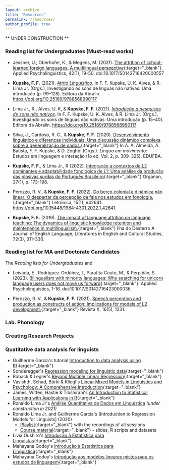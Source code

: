 ```yaml
---
layout: archive
title: "Resources"
permalink: /resources/
author_profile: true
---
```

** UNDER CONSTRUCTION **

### Reading list for Undergraduates (Must-read works)

- Jessner, U., Oberhofer, K., & Megens, M. (2021). [The attrition of school-learned foreign languages: A multilingual perspective](https://www.cambridge.org/core/journals/applied-psycholinguistics/article/attrition-of-schoollearned-foreign-languages-a-multilingual-perspective/EEF3FFDAEBCA439C1806DC3A370F34C8){:target="_blank"}. Applied Psycholinguistics, 42(1), 19-50. doi:10.1017/S0142716420000557

- **Kupske, F. F.** (2021). [*Atrito Linguístico*](https://editora.abralin.org/publicacoes/investigando-os-sons-de-linguas-nao-nativas/). In F. F. Kupske, U. K. Alves, & R. Lima Jr. (Orgs.), Investigando os sons de línguas não nativas: Uma introdução (p. 99–128). Editora da Abralin. https://doi.org/10.25189/9788568990117

- Lima Jr., R., Alves, U. K, & **Kupske, F. F.** (2021). [*Introdução a pesquisas de sons não nativos*](https://editora.abralin.org/publicacoes/investigando-os-sons-de-linguas-nao-nativas/). In F. F. Kupske, U. K. Alves, & R. Lima Jr. (Orgs.), Investigando os sons de línguas não nativas: Uma introdução (p. 15–40). Editora da Abralin. https://doi.org/10.25189/9788568990117

- Silva, J., Cardoso, R. C., & **Kupske, F. F.** (2020). [Desenvolvimento linguístico e diferenças individuais: Uma discussão dinâmico complexa sobre a generalização de dados.](https://repositorio.ufba.br/handle/ri/32459){:target="_blank"} In A. A. Almeida, A. Batista, F. F. Kupske, & D. Zoghbi (Orgs.). *Língua em movimento*: Estudos em linguagem e interação (1o ed, Vol. 2, p. 309–325). EDUFBA. 

- **Kupske, F. F.**, & Lima Jr., R (2022). [Integração a contextos de L2 dominantes e adaptabilidade fonológica de L1: Uma análise da produção das plosivas surdas do Português Brasileiro](https://www.seer.ufrgs.br/organon/article/view/122646){:target="_blank"} Organon, 37(1), p. 173-198.

- Perozzo, R. V., & **Kupske, F. F.** (2022). [Do berço colonial à dinâmica não linear: O despertar da percepção da fala nos estudos em fonologia.](https://revistaseletronicas.pucrs.br/ojs/index.php/letronica/article/view/42641){:target="_blank"} Letrônica, 15(1), e42641. https://doi.org/10.15448/1984-4301.2022.1.42641.

- **Kupske, F. F.** (2019). [The impact of language attrition on language teaching: The dynamics of linguistic knowledge retention and maintenance in multilingualism.](https://doi.org/10.5007/2175-8026.2019v72n3p311){:target="_blank"} Ilha do Desterro A Journal of English Language, Literatures in English and Cultural Studies, 72(3), 311–330. 


### Reading list for MA and Doctorate Candidates 
The *Reading lists for Undergraduates* and

- Leivada, E., Rodríguez-Ordóñez, I., Parafita Couto, M., & Perpiñán, S. (2023). [Bilingualism with minority languages: Why searching for unicorn language users does not move us forward](https://www.cambridge.org/core/journals/applied-psycholinguistics/article/bilingualism-with-minority-languages-why-searching-for-unicorn-language-users-does-not-move-us-forward/96BCF43CA7455C7F410400E9992F552D){:target="_blank"}. Applied Psycholinguistics, 1-16. doi:10.1017/S0142716423000036

- Perozzo, R. V., & **Kupske, F. F.** (2021). [Speech perception and production as constructs of action: Implications for models of L2 development.](https://doi.org/10.5380/rvx.v16i5.81296){:target="_blank"} Revista X, 16(5), 1231. 


### Lab. Phonology 

### Creating Research Projects 

### Quatitative data analysis for linguists

- Guilherme Garcia's tutorial [Introduction to data analysis using R](https://guilhermegarcia.github.io/rWorkshop/garcia_rWorkshop_complete.html){:target="_blank"}
- Sonderegger's [Regression modeling for linguistic data](https://osf.io/pnumg/){:target="_blank"}
- Roback & Legler's [Beyond Multiple Linear Regression](https://bookdown.org/roback/bookdown-BeyondMLR/){:target="_blank"}
- Vasishth, Schad, Bürki & Kliegl's [Linear Mixed Models in Linguistics and Psychology: A Comprehensive Introduction](https://vasishth.github.io/Freq_CogSci/){:target="_blank"}
- James, Witten, Hastie & Tibshirani's [An Introduction to Statistical Learning with Applications in R](https://www.statlearning.com){:target="_blank"}
- Ronaldo Lima Jr's [Análise Quantitativa de Dados em Linguística](https://ronaldolimajr.github.io/quant-data-analysis) *(under construction in 2021)*
- Ronaldo Lima Jr. and Guilherme Garcia's [Introduction to Regression Models for Linguists] (2020)
  - [Playlist](https://www.youtube.com/playlist?list=PL3Qku9eEGkK1TF274nuIva85i4RaeIvOw){:target="_blank"} with the recordings of all sessions
  - [Course material](https://www.dropbox.com/sh/h6w3qmoygq9hirf/AADxyv5YgrEO_0JJJaH4ZRhEa?dl=0){:target="_blank"} - slides, R scripts and datasets
- Lívia Oushiro's [Introdução à Estatística para Linguistas](https://rpubs.com/oushiro/iel){:target="_blank"}
- Mahayana Godoy's [Introdução à Estatística para Linguística](https://github.com/mahayanag/intro_estatistica_linguistica#readme){:target="_blank"}
- Mahayana Godoy's [Introdução aos modelos lineares mistos para os estudos da linguagem](https://mahayana.me/mlm/){:target="_blank"}
